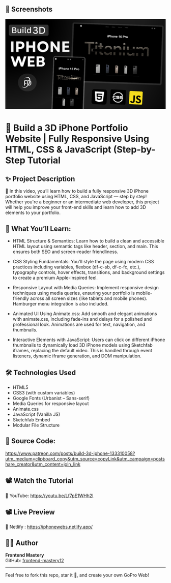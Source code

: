## 📸 Screenshots

![Homepage Screenshot](https://github.com/frontend-developer-pro/IPHONE-3D-WEB/blob/33aaeaa81c3d482bc2e26d762727607c29dd76f2/3D-%20THUMBNAIL.png)  

# 🎨 Build a 3D iPhone Portfolio Website | Fully Responsive Using HTML, CSS & JavaScript (Step-by-Step Tutorial

## ✨ Project Description

🚀 In this video, you’ll learn how to build a fully responsive 3D iPhone portfolio website using HTML, CSS, and JavaScript — step by step! Whether you're a beginner or an intermediate web developer, this project will help you improve your front-end skills and learn how to add 3D elements to your portfolio.


## 🔧 What You’ll Learn:

- HTML Structure & Semantics:
  Learn how to build a clean and accessible HTML layout using semantic tags like header, section, and main. This ensures both SEO and screen-reader friendliness.
  
- CSS Styling Fundamentals:
  You'll style the page using modern CSS practices including variables, flexbox (df-c-sb, df-c-fc, etc.), typography controls, hover effects, transitions, and background settings to create a premium Apple-inspired feel.

- Responsive Layout with Media Queries:
  Implement responsive design techniques using media queries, ensuring your portfolio is mobile-friendly across all screen sizes (like tablets and mobile phones). Hamburger menu integration is also included.

- Animated UI Using Animate.css:
  Add smooth and elegant animations with animate.css, including fade-ins and delays for a polished and professional look. Animations are used for text, navigation, and thumbnails.

- Interactive Elements with JavaScript:
  Users can click on different iPhone thumbnails to dynamically load 3D iPhone models using Sketchfab iframes, replacing the default video. This is handled through event listeners, dynamic iframe generation, and DOM manipulation.

## 🛠 Technologies Used

- HTML5
- CSS3 (with custom variables)
- Google Fonts (Urbanist – Sans-serif)
- Media Queries for responsive layout
- Animate.css
- JavaScript (Vanilla JS)
- Sketchfab Embed
- Modular File Structure

## 📁 Source Code:

https://www.patreon.com/posts/build-3d-iphone-133310058?utm_medium=clipboard_copy&utm_source=copyLink&utm_campaign=postshare_creator&utm_content=join_link

## 📽 Watch the Tutorial

🎥 YouTube: https://youtu.be/Lf7pE1WHh2I

## 📽 Live Preview

🎥 Netlify : https://iphonewebs.netlify.app/

## 👨‍💻 Author

**Frontend Mastery**  
GitHub: [frontend-mastery12](https://github.com/frontend-mastery12)

---

Feel free to fork this repo, star it 🌟, and create your own GoPro Web!
 
